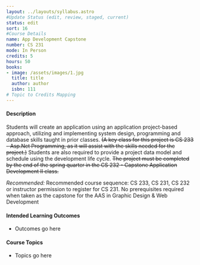 ```yaml
---
layout: ../layouts/syllabus.astro
#Update Status (edit, review, staged, current)
status: edit
sort: 16
#Course Details
name: App Development Capstone
number: CS 231
mode: In Person
credits: 5
hours: 50
books:
- image: /assets/images/1.jpg
  title: title
  author: author
  isbn: 111
# Topic to Credits Mapping
---
```

<!-- Rationale for changes: To remove specificity to one particular programming language while retaining the broad App building () goal of this class.
 GRISMER: This description is way too specific to .Net. We need to rewrite it to be more generic so it can be applied to our situation. Alternately we could create an entirely new class. **Either way could you take a bash at writing a description, outcomes and topics** -->

#### Description
Students will create an application using an application project-based approach, utilizing and implementing system design, programming and database skills taught in prior classes. ~~(A key class for this project is CS 233 - Asp.Net Programming, as it will assist with the skills needed for the project.)~~ Students are also required to provide a project data model and schedule using the development life cycle. ~~The project must be completed by the end of the spring quarter in the CS 232 - Capstone Application Development II class.~~

*Recommended:* Recommended course sequence: CS 233, CS 231, CS 232 or instructor permission to register for CS 231. No prerequisites required when taken as the capstone for the AAS in Graphic Design & Web Development

#### Intended Learning Outcomes
* Outcomes go here
#### Course Topics
* Topics go here
